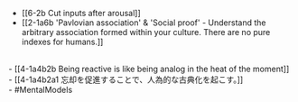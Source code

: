 - [[6-2b Cut inputs after arousal]]
- [[2-1a6b 'Pavlovian association' & 'Social proof' - Understand the arbitrary association formed within your culture. There are no pure indexes for humans.]]
<br>
- [[4-1a4b2b Being reactive is like being analog in the heat of the moment]]
- [[4-1a4b2a1 忘却を促進することで、人為的な古典化を起こす。]]
<br>
- #MentalModels
